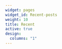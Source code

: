 ```yaml
---
widget: pages
widget_id: Recent-posts
weight: 10
title: Recent
active: true
design:
  columns: "1"
---
```


